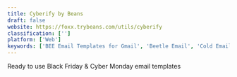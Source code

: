 ```yaml
---
title: Cyberify by Beans
draft: false 
website: https://foxx.trybeans.com/utils/cyberify
classification: ['']
platform: ['Web']
keywords: ['BEE Email Templates for Gmail', 'Beetle Email', 'Cold Email Template.cc', 'Dynamic Email Template', 'Email Templates Showcase', 'Free Marketing Email Copy', 'Good Email Copy', 'Good Sales Emails', 'Great Email Copy', 'HTML Email', 'Networking Emails', 'Paperplane', 'Pistachio Email Templates', 'Postcards', 'Really Good Emails', 'Stamplia', 'Startup Emails', 'Tabler Email UI Kit', 'Templates by Email Monster', 'Templates by EmailOctopus', 'Templates for Gmail', 'Transactional Email Templates by Postmark']
---
```

Ready to use Black Friday & Cyber Monday email templates